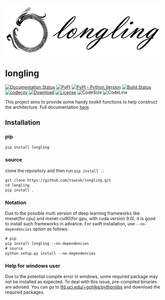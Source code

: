 ![longling logo](docs/_static/longling_logo.png)

# longling

[![Documentation Status](https://readthedocs.org/projects/longling/badge/?version=latest)](https://longling.readthedocs.io/zh/latest/index.html)
[![PyPI](https://img.shields.io/pypi/v/longling.svg)](https://pypi.python.org/pypi/longling)
[![PyPI - Python Version](https://img.shields.io/pypi/pyversions/longling.svg)](https://pypi.python.org/pypi/longling)
[![Build Status](https://www.travis-ci.com/tswsxk/longling.svg?branch=master)](https://www.travis-ci.org/tswsxk/longling)
[![codecov](https://codecov.io/gh/tswsxk/longling/branch/master/graph/badge.svg)](https://codecov.io/gh/tswsxk/longling)
[![Download](https://img.shields.io/pypi/dm/longling.svg?style=flat)](https://pypi.python.org/pypi/longling)
[![License](https://img.shields.io/github/license/tswsxk/longling)](LICENSE)
![CodeSize](https://img.shields.io/github/languages/code-size/tswsxk/longling)
![CodeLine](https://img.shields.io/tokei/lines/github/tswsxk/longling)

This project aims to provide some handy toolkit functions to help construct the
architecture. 
Full documentation [here](https://longling.readthedocs.io/zh/latest/index.html).

## Installation

### pip

```shell
pip install longling
```

### source
clone the repository and then run `pip install .`:

```shell
git clone https://github.com/tswsxk/longling.git
cd longling
pip install .
```

### Notation
Due to the possible multi version of deep learning frameworks like 
mxnet(for cpu) and mxnet-cu90(for gpu, with cuda version 9.0), 
it is good to install such frameworks in advance. 
For swift installation, use `--no-dependencies` option as follows:

```shell
# pip
pip install longling --no-dependencies
# source
python setup.py install --no-dependencies
```

### Help for windows user

Due to the potential compile error in windows, some required package may not be installed as expected.
To deal with this issue, pre-compiled binaries are advised.
You can go to [lfd.uci.edu/~gohlke/pythonlibs](https://www.lfd.uci.edu/~gohlke/pythonlibs) 
and download the required packages.

